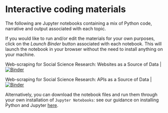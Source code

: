 # Interactive coding materials

The following are Jupyter notebooks containing a mix of Python code, narrative and output associated with each topic.

If you would like to run and/or edit the materials for your own purposes, click on the *Launch Binder* button associated with each notebook. This will launch the notebook in your browser without the need to install anything on your machine.

Web-scraping for Social Science Research: Websites as a Source of Data | [![Binder](http://mybinder.org/badge_logo.svg)](http://mybinder.org/RESTOFLINK)

Web-scraping for Social Science Research: APIs as a Source of Data | [![Binder](http://mybinder.org/badge_logo.svg)](http://mybinder.org/RESTOFLINK)

Alternatively, you can download the notebook files and run them through your own installation of `Jupyter Notebooks`: see our guidance on installing Python and Jupyter [here](LINK).
